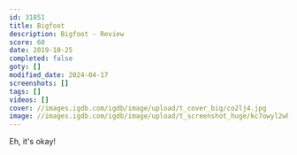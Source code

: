```yaml
---
id: 31851
title: Bigfoot
description: Bigfoot - Review
score: 60
date: 2019-10-25
completed: false
goty: []
modified_date: 2024-04-17
screenshots: []
tags: []
videos: []
cover: //images.igdb.com/igdb/image/upload/t_cover_big/co2lj4.jpg
image: //images.igdb.com/igdb/image/upload/t_screenshot_huge/kc7owyl2whuzkikvrn6h.jpg
---
```

Eh, it's okay!